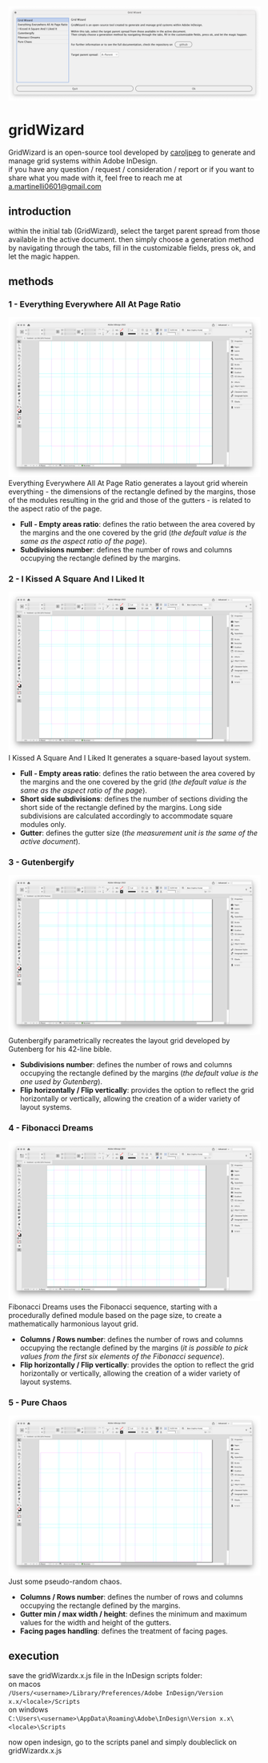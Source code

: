 ![gridWizardPalette[0]_gridWizard](https://github.com/Caroljpeg/gridWizard/blob/main/Media/gridWizardPalette%5B0%5D_gridWizard.png)
# gridWizard
GridWizard is an open-source tool developed by [caroljpeg](https://www.instagram.com/carol.jpegg/) to generate and manage grid systems within Adobe InDesign.  
if you have any question / request / consideration / report or if you want to share what you made with it, feel free to reach me at a.martinelli0601@gmail.com

## introduction
within the initial tab (GridWizard), select the target parent spread from those available in the active document.
then simply choose a generation method by navigating through the tabs, fill in the customizable fields, press ok, and let the magic happen.

## methods
### 1 - Everything Everywhere All At Page Ratio
![results[1]_everythingEverywhereAllAtPageRatio](https://github.com/Caroljpeg/gridWizard/blob/main/Media/results%5B1%5D_everythingEverywhereAllAtPageRatio.png)
Everything Everywhere All At Page Ratio generates a layout grid wherein everything - the dimensions of the rectangle defined by the margins, those of the modules resulting in the grid and those of the gutters - is related to the aspect ratio of the page.
  - **Full - Empty areas ratio**: defines the ratio between the area covered by the margins and the one covered by the grid (*the default value is the same as the aspect ratio of the page*).
  - **Subdivisions number**: defines the number of rows and columns occupying the rectangle defined by the margins.

### 2 - I Kissed A Square And I Liked It
![results[2]_IKissedASquareAndILikedIt](https://github.com/Caroljpeg/gridWizard/blob/main/Media/results%5B2%5D_IKissedASquareAndILikedIt.png)
I Kissed A Square And I Liked It generates a square-based layout system.
  - **Full - Empty areas ratio**: defines the ratio between the area covered by the margins and the one covered by the grid (*the default value is the same as the aspect ratio of the page*).
  - **Short side subdivisions**: defines the number of sections dividing the short side of the rectangle defined by the margins. Long side subdivisions are calculated accordingly to accommodate square modules only.
  - **Gutter**: defines the gutter size (*the measurement unit is the same of the active document*).

### 3 - Gutenbergify
![results[3]_gutenbergify](https://github.com/Caroljpeg/gridWizard/blob/main/Media/results%5B3%5D_gutenbergify.png)
Gutenbergify parametrically recreates the layout grid developed by Gutenberg for his 42-line bible.
  - **Subdivisions number**: defines the number of rows and columns occupying the rectangle defined by the margins (*the default value is the one used by Gutenberg*).
  - **Flip horizontally / Flip vertically**: provides the option to reflect the grid horizontally or vertically, allowing the creation of a wider variety of layout systems.

### 4 - Fibonacci Dreams
![results[4]_fibonacciDreams](https://github.com/Caroljpeg/gridWizard/blob/main/Media/results%5B4%5D_fibonacciDreams.png)
Fibonacci Dreams uses the Fibonacci sequence, starting with a procedurally defined module based on the page size, to create a mathematically harmonious layout grid.
  - **Columns / Rows number**: defines the number of rows and columns occupying the rectangle defined by the margins (*it is possible to pick values from the first six elements of the Fibonacci sequence*).
  - **Flip horizontally / Flip vertically**: provides the option to reflect the grid horizontally or vertically, allowing the creation of a wider variety of layout systems.

### 5 - Pure Chaos
![results[5]_pureChaos](https://github.com/Caroljpeg/gridWizard/blob/main/Media/results%5B5%5D_pureChaos.png)
Just some pseudo-random chaos.
  - **Columns / Rows number**: defines the number of rows and columns occupying the rectangle defined by the margins.
  - **Gutter min / max width / height**: defines the minimum and maximum values for the width and height of the gutters.
  - **Facing pages handling**: defines the treatment of facing pages.

## execution
save the gridWizardx.x.js file in the InDesign scripts folder:  
on macos  
`/Users/<username>/Library/Preferences/Adobe InDesign/Version x.x/<locale>/Scripts`  
on windows  
`C:\Users\<username>\AppData\Roaming\Adobe\InDesign\Version x.x\<locale>\Scripts`  

now open indesign, go to the scripts panel and simply doubleclick on gridWizardx.x.js
